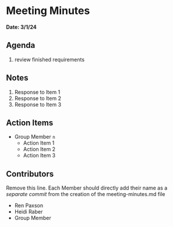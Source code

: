 # Meeting Minutes
**Date: 3/1/24**


## Agenda
1. review finished requirements

## Notes
1. Response to Item 1
2. Response to Item 2
3. Response to Item 3

## Action Items
* Group Member `n`
    * Action Item 1
    * Action Item 2
    * Action Item 3

## Contributors
Remove this line. Each Member should directly add their name as a _separate commit_ from the creation of the meeting-minutes.md file
* Ren Paxson
* Heidi Raber
* Group Member